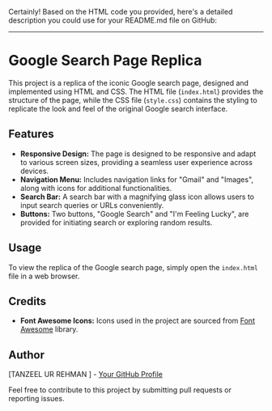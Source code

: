 Certainly! Based on the HTML code you provided, here's a detailed description you could use for your README.md file on GitHub:

---

# Google Search Page Replica

This project is a replica of the iconic Google search page, designed and implemented using HTML and CSS. The HTML file (`index.html`) provides the structure of the page, while the CSS file (`style.css`) contains the styling to replicate the look and feel of the original Google search interface.

## Features

- **Responsive Design:** The page is designed to be responsive and adapt to various screen sizes, providing a seamless user experience across devices.
- **Navigation Menu:** Includes navigation links for "Gmail" and "Images", along with icons for additional functionalities.
- **Search Bar:** A search bar with a magnifying glass icon allows users to input search queries or URLs conveniently.
- **Buttons:** Two buttons, "Google Search" and "I'm Feeling Lucky", are provided for initiating search or exploring random results.

## Usage

To view the replica of the Google search page, simply open the `index.html` file in a web browser.

## Credits

- **Font Awesome Icons:** Icons used in the project are sourced from [Font Awesome](https://fontawesome.com/) library.

## Author

[TANZEEL UR REHMAN ] - [Your GitHub Profile](https://github.com/TanzeelMughal431)

Feel free to contribute to this project by submitting pull requests or reporting issues.
